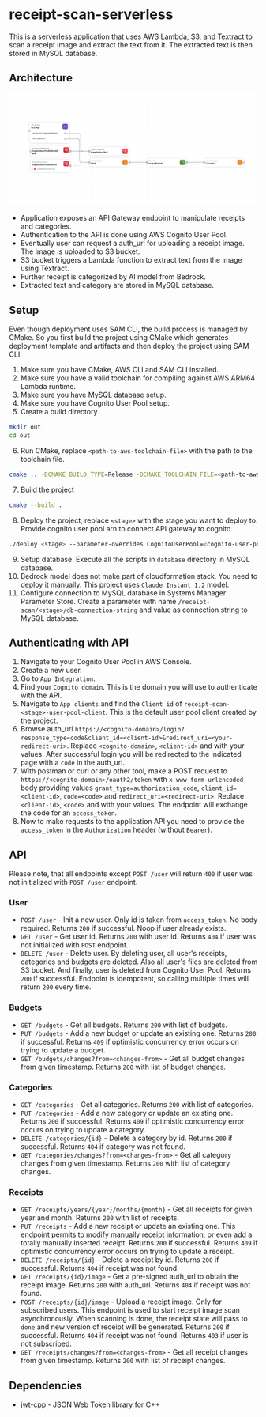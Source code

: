 # receipt-scan-serverless
This is a serverless application that uses AWS Lambda, S3, and Textract to scan a receipt image and extract the text from it. The extracted text is then stored in MySQL database.

## Architecture
![Architecture](./architecture.png)

- Application exposes an API Gateway endpoint to manipulate receipts and categories.
- Authentication to the API is done using AWS Cognito User Pool.
- Eventually user can request a auth_url for uploading a receipt image. The image is uploaded to S3 bucket.
- S3 bucket triggers a Lambda function to extract text from the image using Textract.
- Further receipt is categorized by AI model from Bedrock.
- Extracted text and category are stored in MySQL database.

## Setup
Even though deployment uses SAM CLI, the build process is managed by CMake. So you first build the project using CMake which generates deployment template and artifacts and then deploy the project using SAM CLI.
1. Make sure you have CMake, AWS CLI and SAM CLI installed.
2. Make sure you have a valid toolchain for compiling against AWS ARM64 Lambda runtime.
3. Make sure you have MySQL database setup.
4. Make sure you have Cognito User Pool setup.
5. Create a build directory
```bash
mkdir out
cd out
```
6. Run CMake, replace `<path-to-aws-toolchain-file>` with the path to the toolchain file.
```bash
cmake .. -DCMAKE_BUILD_TYPE=Release -DCMAKE_TOOLCHAIN_FILE=<path-to-aws-toolchain-file>
```
7. Build the project
```bash
cmake --build .
```
8. Deploy the project, replace `<stage>` with the stage you want to deploy to. Provide cognito user pool arn to connect API gateway to cognito.
```bash
./deploy <stage> --parameter-overrides CognitoUserPool=<cognito-user-pool-arn>
```
9. Setup database. Execute all the scripts in `database` directory in MySQL database.
10. Bedrock model does not make part of cloudformation stack. You need to deploy it manually. This project uses `Claude Instant 1.2` model.
11. Configure connection to MySQL database in Systems Manager Parameter Store. Create a parameter with name `/receipt-scan/<stage>/db-connection-string` and value as connection string to MySQL database.

## Authenticating with API
1. Navigate to your Cognito User Pool in AWS Console.
2. Create a new user.
3. Go to `App Integration`.
4. Find your `Cognito domain`. This is the domain you will use to authenticate with the API.
5. Navigate to `App clients` and find the `Client id` of `receipt-scan-<stage>-user-pool-client`. This is the default user pool client created by the project.
6. Browse auth_url `https://<cognito-domain>/login?response_type=code&client_id=<client-id>&redirect_uri=<your-redirect-uri>`. Replace `<cognito-domain>`, `<client-id>` and <redirect-uri> with your values. After successful login you will be redirected to the indicated page with a `code` in the auth_url.
7. With postman or curl or any other tool, make a POST request to `https://<cognito-domain>/oauth2/token` with `x-www-form-urlencoded` body providing values `grant_type=authorization_code`, `client_id=<client-id>`, `code=<code>` and `redirect_uri=<redirect-uri>`. Replace `<client-id>`, `<code>` and <redirect-uri> with your values. The endpoint will exchange the code for an `access_token`.
8. Now to make requests to the application API you need to provide the `access_token` in the `Authorization` header (without `Bearer`).

## API
Please note, that all endpoints except `POST /user` will return `400` if user was not initialized with `POST /user` endpoint.

### User
- `POST /user` - Init a new user. Only id is taken from `access_token`. No body required. Returns `200` if successful. Noop if user already exists.
- `GET /user` - Get user id. Returns `200` with user id. Returns `404` if user was not initialized with `POST` endpoint.
- `DELETE /user` - Delete user. By deleting user, all user's receipts, categories and budgets are deleted. Also all user's files are deleted from S3 bucket. And finally, user is deleted from Cognito User Pool. Returns `200` if successful. Endpoint is idempotent, so calling multiple times will return `200` every time.

### Budgets
- `GET /budgets` - Get all budgets. Returns `200` with list of budgets.
- `PUT /budgets` - Add a new budget or update an existing one. Returns `200` if successful. Returns `409` if optimistic concurrency error occurs on trying to update a budget.
- `GET /budgets/changes?from=<changes-from>` - Get all budget changes from given timestamp. Returns `200` with list of budget changes.

### Categories
- `GET /categories` - Get all categories. Returns `200` with list of categories.
- `PUT /categories` - Add a new category or update an existing one. Returns `200` if successful. Returns `409` if optimistic concurrency error occurs on trying to update a category.
- `DELETE /categories/{id}` - Delete a category by id. Returns `200` if successful. Returns `404` if category was not found.
- `GET /categories/changes?from=<changes-from>` - Get all category changes from given timestamp. Returns `200` with list of category changes.

### Receipts
- `GET /receipts/years/{year}/months/{month}` - Get all receipts for given year and month. Returns `200` with list of receipts.
- `PUT /receipts` - Add a new receipt or update an existing one. This endpoint permits to modify manually receipt information, or even add a totally manually inserted receipt. Returns `200` if successful. Returns `409` if optimistic concurrency error occurs on trying to update a receipt.
- `DELETE /receipts/{id}` - Delete a receipt by id. Returns `200` if successful. Returns `404` if receipt was not found.
- `GET /receipts/{id}/image` - Get a pre-signed auth_url to obtain the receipt image. Returns `200` with auth_url. Returns `404` if receipt was not found.
- `POST /receipts/{id}/image` - Upload a receipt image. Only for subscribed users. This endpoint is used to start receipt image scan asynchronously. When scanning is done, the receipt state will pass to `done` and new version of receipt will be generated. Returns `200` if successful. Returns `404` if receipt was not found. Returns `403` if user is not subscribed.
- `GET /receipts/changes?from=<changes-from>` - Get all receipt changes from given timestamp. Returns `200` with list of receipt changes.

## Dependencies
- [jwt-cpp](https://github.com/Thalhammer/jwt-cpp/) - JSON Web Token library for C++
